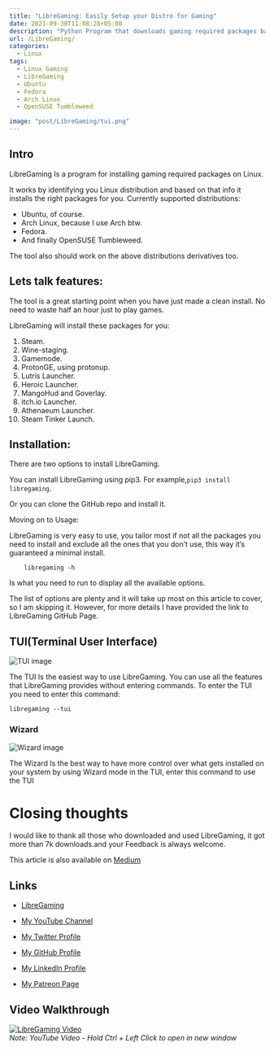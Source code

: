 ```yaml
---
title: "LibreGaming: Easily Setup your Distro for Gaming"
date: 2021-09-30T11:08:28+05:00
description: "Python Program that downloads gaming required packages based on your Linux Distribution."
url: /LibreGaming/
categories:
  - Linux
tags:
  - Linux Gaming
  - LibreGaming
  - Ubuntu
  - Fedora 
  - Arch Linux 
  - OpenSUSE Tumbleweed 

image: "post/LibreGaming/tui.png"
---
```

## Intro
LibreGaming Is a program for installing gaming required packages on Linux.

It works by identifying you Linux distribution and based on that info it installs the right packages for you.
Currently supported distributions:

* Ubuntu, of course.
* Arch Linux, because I use Arch btw.
* Fedora.
* And finally OpenSUSE Tumbleweed.

The tool also should work on the above distributions derivatives too.
## Lets talk features:

The tool is a great starting point when you have just made a clean install. No need to waste half an hour just to play games.

LibreGaming will install these packages for you:

1. Steam.
2. Wine-staging.
3. Gamemode.
4. ProtonGE, using protonup.
5. Lutris Launcher.
6. Heroic Launcher.
7. MangoHud and Goverlay.
8. itch.io Launcher.
9. Athenaeum Launcher.
10. Steam Tinker Launch.

## Installation:

There are two options to install LibreGaming.

You can install LibreGaming using pip3. For example,```pip3 install libregaming```.

Or you can clone the GitHub repo and install it.

Moving on to Usage:

LibreGaming is very easy to use, you tailor most if not all the packages you need to install and exclude all the ones that you don’t use, this way it’s guaranteed a minimal install.
```
    libregaming -h
```
Is what you need to run to display all the available options.

The list of options are plenty and it will take up most on this article to cover, so I am skipping it. However, for more details I have provided the link to LibreGaming GitHub Page.

## TUI(Terminal User Interface)
![TUI image](post/LibreGaming/tui.png "TUI")

The TUI Is the easiest way to use LibreGaming. You can use all the features that LibreGaming provides without entering commands.
To enter the TUI you need to enter this command:
```
libregaming --tui
```
### Wizard 
![Wizard image](post/LibreGaming/wizard.png "Wizard")

The Wizard Is the best way to have more control over what gets installed on your system by using Wizard mode in the TUI, enter this command to use the TUI
# Closing thoughts

I would like to thank all those who downloaded and used LibreGaming, it got more than 7k downloads.and your Feedback is always welcome.

This article is also available on [Medium](https://medium.com/@a7mad98.work/python-program-to-setup-gaming-for-your-linux-distro-74d3c8f25598)

## Links
- [LibreGaming](https://github.com/Ahmed-Al-Balochi/LibreGaming) 

- [My YouTube Channel](https://t.co/qNbPadCaHI?amp=1)

- [My Twitter Profile](https://twitter.com/CTRLpluzA)

- [My GitHub Profile](https://github.com/Ahmed-Al-Balochi)

- [My LinkedIn Profile](https://www.linkedin.com/in/ahmed-al-balochi-b97b9b150/)

- [My Patreon Page](https://patreon.com/user?u=42792180)

## Video Walkthrough
[![LibreGaming Video](https://img.youtube.com/vi/QJXbxzLbS3Y/0.jpg)](https://youtu.be/QJXbxzLbS3Y)  
_Note: YouTube Video - Hold Ctrl + Left Click to open in new window_

